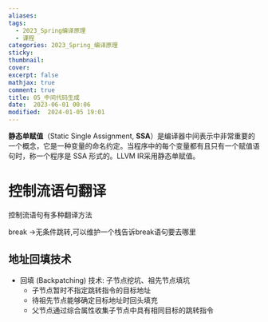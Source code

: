 ```yaml
---
aliases: 
tags:
  - 2023_Spring编译原理
  - 课程
categories: 2023_Spring_编译原理
sticky:
thumbnail:
cover: 
excerpt: false
mathjax: true
comment: true
title: 05_中间代码生成
date:  2023-06-01 00:06
modified:  2024-01-05 19:01
---
```


**静态单赋值**（Static Single Assignment, **SSA**）是编译器中间表示中非常重要的一个概念，它是一种变量的命名约定。当程序中的每个变量都有且只有一个赋值语句时，称一个程序是 SSA 形式的。LLVM IR采用静态单赋值。

# 控制流语句翻译

控制流语句有多种翻译方法

break ->无条件跳转,可以维护一个栈告诉break语句要去哪里

## 地址回填技术

- 回填 (Backpatching) 技术: 子节点挖坑、祖先节点填坑
	- 子节点暂时不指定跳转指令的目标地址 
	- 待祖先节点能够确定目标地址时回头填充
	- 父节点通过综合属性收集子节点中具有相同目标的跳转指令

